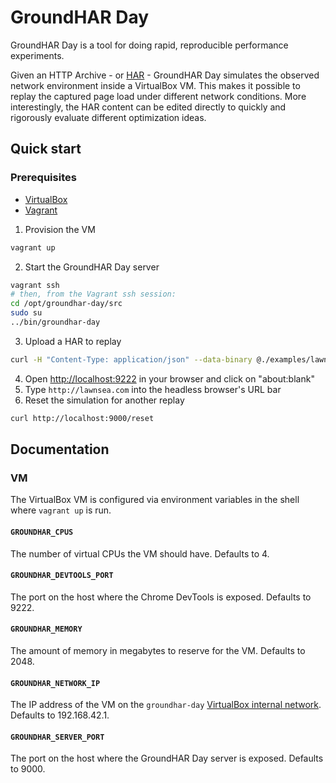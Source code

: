 # GroundHAR Day

GroundHAR Day is a tool for doing rapid, reproducible performance experiments.

Given an HTTP Archive - or [HAR][] - GroundHAR Day simulates the observed
network environment inside a VirtualBox VM. This makes it possible to replay the
captured page load under different network conditions. More interestingly, the
HAR content can be edited directly to quickly and rigorously evaluate different
optimization ideas.

## Quick start

### Prerequisites

* [VirtualBox][]
* [Vagrant][]

1. Provision the VM

  ```sh
  vagrant up
  ```

2. Start the GroundHAR Day server

  ```sh
  vagrant ssh
  # then, from the Vagrant ssh session:
  cd /opt/groundhar-day/src
  sudo su
  ../bin/groundhar-day
  ```

3. Upload a HAR to replay

  ```sh
  curl -H "Content-Type: application/json" --data-binary @./examples/lawnsea.com.har -X PUT http://localhost:9000/har
  ```

4. Open [http://localhost:9222](http://localhost:9222) in your browser and click on "about:blank"
5. Type `http://lawnsea.com` into the headless browser's URL bar
6. Reset the simulation for another replay

  ```sh
  curl http://localhost:9000/reset
  ```

## Documentation

### VM

The VirtualBox VM is configured via environment variables in the shell where
`vagrant up` is run.

#### `GROUNDHAR_CPUS`

The number of virtual CPUs the VM should have. Defaults to 4.

#### `GROUNDHAR_DEVTOOLS_PORT`

The port on the host where the Chrome DevTools is exposed. Defaults to 9222.

#### `GROUNDHAR_MEMORY`

The amount of memory in megabytes to reserve for the VM. Defaults to 2048.

#### `GROUNDHAR_NETWORK_IP`

The IP address of the VM on the `groundhar-day` [VirtualBox internal network][].
Defaults to 192.168.42.1.

#### `GROUNDHAR_SERVER_PORT`

The port on the host where the GroundHAR Day server is exposed. Defaults to
9000.

[HAR]: http://www.softwareishard.com/blog/har-12-spec/
[Vagrant]: https://www.vagrantup.com/downloads.html
[VirtualBox]: https://www.virtualbox.org/wiki/Downloads
[VirtualBox internal network]: https://www.virtualbox.org/manual/ch06.html#network_internal
